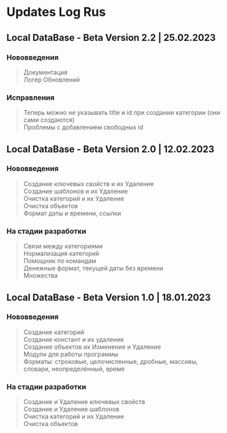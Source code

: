 # Updates Log Rus 

## Local DataBase - Beta Version 2.2 | 25.02.2023

### Нововведения
>Документация <br/>
>Логер Обновлений <br/>

### Исправления
>Теперь можно не указывать title и id при создании категории (они сами создаются) <br/>
>Проблемы с добавлением свободных id

## Local DataBase - Beta Version 2.0 | 12.02.2023

### Нововведения
>Создание ключевых свойств и их Удаление<br/>
>Создание шаблонов и их Удаление <br/>
>Очистка категорий и их Удаление <br/>
>Очистка объектов <br/>
>Формат даты и времени, ссылки <br/>

### На стадии разработки 
>Связи между категориями <br/>
>Нормализация категорий <br/>
>Помощник по командам <br/>
>Денежные формат, текущей даты без времени <br/>
>Множества <br/>

## Local DataBase - Beta Version 1.0 | 18.01.2023

### Нововведения
>Создание категорий <br/>
>Создание констант и их удаление <br/>
>Создание объектов их Изменение и Удаление <br/>
>Модули для работы программы <br/>
>Форматы: строковые, целочисленные, дробные, массивы, словари, неопределённый, время <br/>

### На стадии разработки 
>Создание и Удаление ключевых свойств <br/>
>Создание и Удаление шаблонов<br/>
>Очистка категорий и их Удаление<br/>
>Очистка объектов <br/>